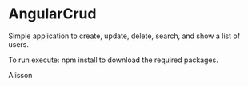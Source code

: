 ﻿# AngularCrud

Simple application to create, update, delete, search, and show a list of users.

To run execute: npm install to download the required packages.

Alisson
